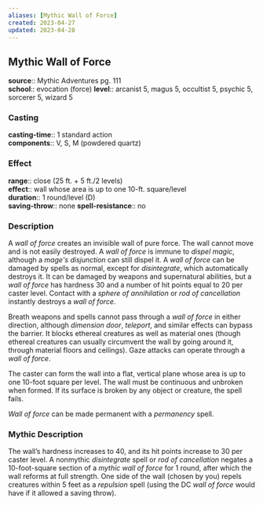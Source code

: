 ```yaml
---
aliases: [Mythic Wall of Force]
created: 2023-04-27
updated: 2023-04-28
---
```


## Mythic Wall of Force

**source**:: Mythic Adventures pg. 111  
**school**:: evocation (force)
**level**:: arcanist 5, magus 5, occultist 5, psychic 5, sorcerer 5, wizard 5

### Casting

**casting-time**:: 1 standard action  
**components**:: V, S, M (powdered quartz)

### Effect

**range**:: close (25 ft. + 5 ft./2 levels)  
**effect**:: wall whose area is up to one 10-ft. square/level  
**duration**:: 1 round/level (D)  
**saving-throw**:: none
**spell-resistance**:: no

### Description

A *wall of force* creates an invisible wall of pure force. The wall cannot move and is not easily destroyed. A *wall of force* is immune to *dispel magic*, although a *mage's disjunction* can still dispel it. A *wall of force* can be damaged by spells as normal, except for *disintegrate*, which automatically destroys it. It can be damaged by weapons and supernatural abilities, but a *wall of force* has hardness 30 and a number of hit points equal to 20 per caster level. Contact with a *sphere of annihilation* or *rod of cancellation* instantly destroys a *wall of force*.  
  
Breath weapons and spells cannot pass through a *wall of force* in either direction, although *dimension door*, *teleport*, and similar effects can bypass the barrier. It blocks ethereal creatures as well as material ones (though ethereal creatures can usually circumvent the wall by going around it, through material floors and ceilings). Gaze attacks can operate through a *wall of force*.  
  
The caster can form the wall into a flat, vertical plane whose area is up to one 10-foot square per level. The wall must be continuous and unbroken when formed. If its surface is broken by any object or creature, the spell fails.  
  
*Wall of force* can be made permanent with a *permanency* spell.

### Mythic Description

The wall’s hardness increases to 40, and its hit points increase to 30 per caster level. A nonmythic *disintegrate* spell or *rod of cancellation* negates a 10-foot-square section of a *mythic wall of force* for 1 round, after which the wall reforms at full strength. One side of the wall (chosen by you) repels creatures within 5 feet as a *repulsion* spell (using the DC *wall of force* would have if it allowed a saving throw).
